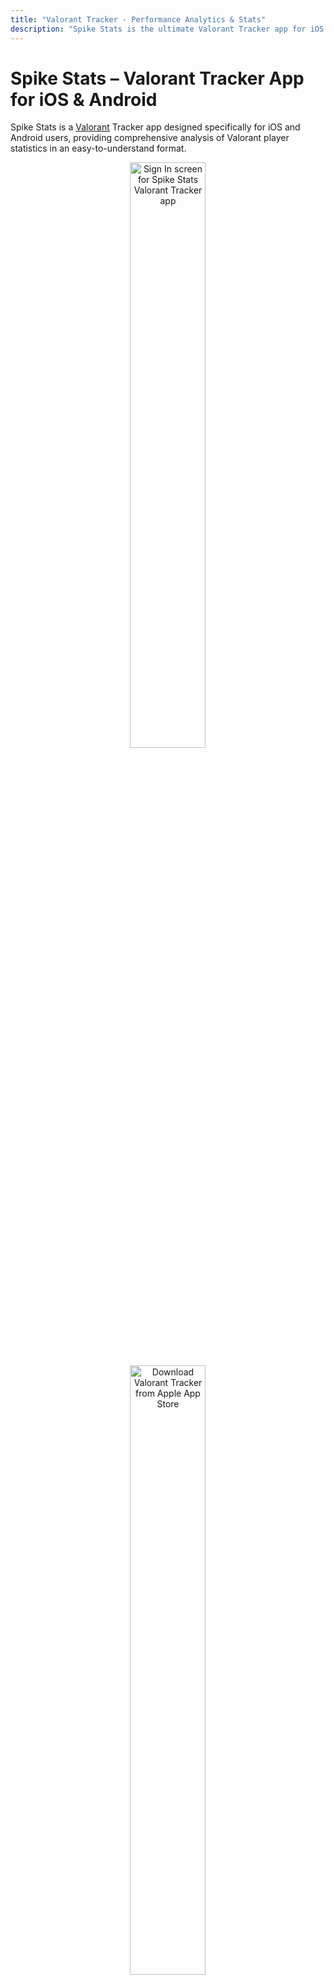 ```yaml
---
title: "Valorant Tracker - Performance Analytics & Stats"
description: "Spike Stats is the ultimate Valorant Tracker app for iOS & Android. Analyze detailed Valorant stats, match history, agent & weapon data, and more to elevate your gameplay."
---
```


# Spike Stats – Valorant Tracker App for iOS & Android

Spike Stats is a <a href="https://playvalorant.com/" target="_blank">Valorant</a> Tracker app designed specifically for iOS and Android users, providing comprehensive analysis of Valorant player statistics in an easy-to-understand format.

<p align="center"><a href="screenshots/spike-stats-sign-in-page.png" target="_blank"><img src="screenshots/spike-stats-sign-in-page.png" alt="Sign In screen for Spike Stats Valorant Tracker app" width="49%" height="49%"/></a></p>

<p align="center"><a href="https://apps.apple.com/us/app/spike-stats-for-valorant/id1541123839"><img src="images/apple_app_store_badge.png" alt="Download Valorant Tracker from Apple App Store" width="49%" height="50%"/></a>
</p><p align="center"><a href="https://play.google.com/store/apps/details?id=crocusgames.com.spikestats"><img src="images/google-play-badge.png" alt="Download Valorant Tracker from Google Play" width="50%" height="50%"/></a></p>

## Valorant Performance Tracking with Graphs

Spike Stats helps Valorant players track their profile, match history, and game statistics. Leveraging official Valorant API data, Spike Stats provides insightful metrics, averages, and trends displayed as intuitive graphs to enhance your gameplay. [Explore your Match History & Performance Graphs →](/features/match-history)

<a href="screenshots/valorant-tracker-graph-kast.png" target="_blank">
  <img src="screenshots/valorant-tracker-graph-kast.png" alt="Valorant Tracker Performance Graph 1" width="49%" height="49%">
</a>
<a href="screenshots/spike-stats-graph-stat-options.png" target="_blank">
  <img src="screenshots/spike-stats-graph-stat-options.png" alt="Valorant Tracker Performance Graph 2" width="49%" height="49%">
</a>

## Detailed Valorant Match Analysis

Spike Stats gives you detailed analytics for every Valorant match you complete, including map details, medals earned, comprehensive KDA breakdowns, kills per weapon type, KAST percentages, round-by-round insights, and more, empowering you to understand and improve your gameplay. [Dive into your Match Details & Round Analysis →](/features/match-analysis)

<a href="screenshots/valorant-tracker-match-details-medals-kda.png" target="_blank">
  <img src="screenshots/valorant-tracker-match-details-medals-kda.png" alt="Valorant Tracker Match Details" width="49%" height="49%">
</a>
<a href="screenshots/valorant-tracker-all-player-basic-stats.png" target="_blank">
  <img src="screenshots/valorant-tracker-all-player-basic-stats.png" alt="Detailed Match Analysis Valorant Tracker" width="49%" height="49%">
</a>

## Valorant Coach – Your AI-Powered Valorant Assistant

Review your Valorant matches using Spike Stats' personalized Valorant Coach. Get custom gameplay recommendations, analyze your stats deeply, and elevate your skills effectively. [Get personalized insights from the AI Valorant Coach →](/features/valorant-coach)

<a href="screenshots/spike-stats-valorant-coach-standalone-1.png" target="_blank">
  <img src="screenshots/spike-stats-valorant-coach-standalone-1.png" alt="Valorant Coach AI Analysis" width="49%" height="49%">
</a>
<a href="screenshots/spike-stats-valorant-coach-standalone-2.png" target="_blank">
  <img src="screenshots/spike-stats-valorant-coach-standalone-2.png" alt="AI Valorant Coach Tips" width="49%" height="49%">
</a>

## Detailed Agent & Weapon Stats

Spike Stats tracks your performance for every Valorant agent, displaying key metrics like win rate and KDA. Easily sort and filter agent stats by role. Additionally, the app records accuracy and effectiveness for all Valorant weapons, including kills, kills per round, damage per round, and shot accuracy, sortable and filterable by weapon type. [View your Agent & Weapon Stats →](/features/agent-weapon-stats)

<a href="screenshots/valorant-tracker-agent-stats.png" target="_blank">
  <img src="screenshots/valorant-tracker-agent-stats.png" alt="Valorant Agent Stats Tracker" width="49%" height="49%">
</a>
<a href="screenshots/valorant-tracker-weapon-stats.png" target="_blank">
  <img src="screenshots/valorant-tracker-weapon-stats.png" alt="Weapon Stats Valorant Tracker" width="49%" height="49%">
</a>

## Valorant Overview & Leaderboards

Get a quick summary of your recent matches, overall win rates by mode and map, attacker/defender performance, and essential statistics like KDA and KAST. Spike Stats also features comprehensive leaderboards to compare your performance across various Valorant metrics. [Track your Valorant Overview & Leaderboards →](/features/account-overview-leaderboard)

<a href="screenshots/spike-stats-account-overview.png" target="_blank">
  <img src="screenshots/spike-stats-account-overview.png" alt="Valorant Tracker Overview" width="49%" height="49%">
</a>
<a href="screenshots/valorant-tracker-official-leaderboard.png" target="_blank">
  <img src="screenshots/valorant-tracker-official-leaderboard.png" alt="Valorant Tracker Leaderboard" width="49%" height="49%">
</a>

## Player Search & Multi-language Support

Search any Valorant player's stats quickly using their game name and tagline. [Look up Valorant players and track their stats →](/features/player-search)

Spike Stats makes Valorant tracking easy for players worldwide with full localization in 11 languages, including English, German, Spanish, French, Portuguese, Turkish, Thai, Vietnamese, Japanese, Korean, and Traditional Chinese.

<a href="screenshots/valorant-tracker-player-search.png" target="_blank">
  <img src="screenshots/valorant-tracker-player-search.png" alt="Player Search Feature Valorant Tracker" width="49%" height="49%">
</a>
<a href="screenshots/spike-stats-settings.png" target="_blank">
  <img src="screenshots/spike-stats-settings.png" alt="Valorant Tracker Multilanguage Support" width="49%" height="49%">
</a>

## Multi-Platform Valorant Tracker

Spike Stats is available for download on both the Apple App Store and Google Play, making it the ideal Valorant Tracker app for both iOS and Android gamers.

## Is Spike Stats Safe?

Spike Stats uses <a href="https://support-developer.riotgames.com/hc/en-us/articles/22801670382739-RSO-Riot-Sign-On" target="_blank">Riot Sign on (RSO)</a>, Riot Games’ official authentication method. It exclusively accesses data via the official <a href="https://www.riotgames.com/en/DevRel/valorant-api-launch" target="_blank">Valorant API</a>, ensuring your information remains secure and confidential.

## Download Spike Stats – The Best Valorant Tracker

- [Download Spike Stats on Apple App Store](https://apps.apple.com/us/app/spike-stats-for-valorant/id1541123839)  
- [Download Spike Stats on Google Play](https://play.google.com/store/apps/details?id=crocusgames.com.spikestats)

## About Us

We specialize in developing high-quality companion apps designed to enrich gaming experiences for popular games like Destiny 2 and Valorant. Our apps have collectively reached thousands of dedicated gamers worldwide.

#### Our Other Apps

* The Vault: Item Manager [iOS](https://apps.apple.com/us/app/vault-manager-for-destiny-2/id1330143510) [Android](https://play.google.com/store/apps/details?id=com.crocusgames.destinyinventorymanager&hl=en)
* Xur Alert [iOS](https://apps.apple.com/us/app/where-is-xur-for-destiny-2/id955286784) [Android](https://play.google.com/store/apps/details?id=com.crocusgames.whereisxur&hl=en)

#### Contact Us
<ul>
  <li><a href="https://discord.gg/UEcuWArhny" target="_blank">Join Official Spike Stats Discord Server</a></li>
  <li><a href="https://twitter.com/SpikeStats" target="_blank">Follow on X</a></li>
  <li><a href="mailto:crocusgames@gmail.com" target="_blank">Send an E-mail</a></li>
</ul>

### Legal

Spike Stats isn't endorsed by Riot Games and doesn't reflect the views or opinions of Riot Games or anyone officially involved in producing or managing Riot Games properties. Riot Games, and all associated properties are trademarks or registered trademarks of Riot Games, Inc.
